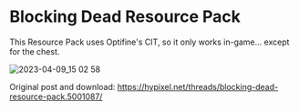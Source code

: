 # Blocking Dead Resource Pack  

This Resource Pack uses Optifine's CIT, so it only works in-game... except for the chest.  
  
![2023-04-09_15 02 58](https://user-images.githubusercontent.com/40346644/230798054-81efeb81-0d63-4c90-9a75-fd19b967e786.png)  


Original post and download: https://hypixel.net/threads/blocking-dead-resource-pack.5001087/  

